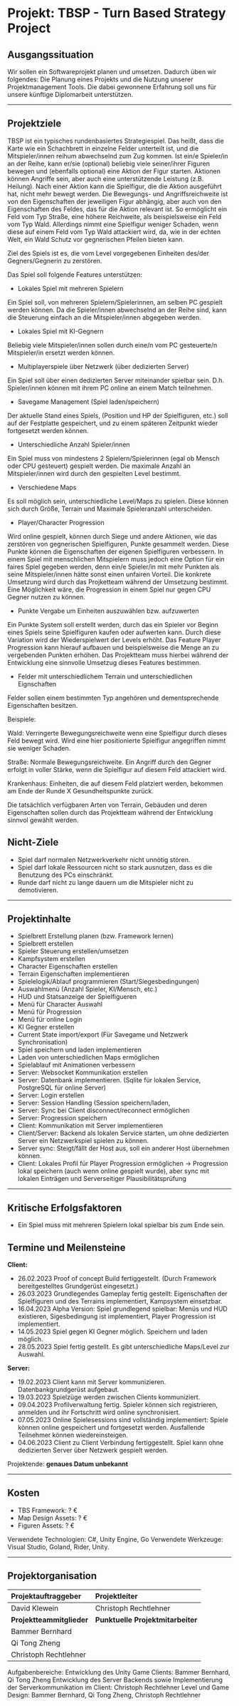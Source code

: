 # Projekt: TBSP - Turn Based Strategy Project

## Ausgangssituation

Wir sollen ein Softwareprojekt planen und umsetzen. Dadurch üben wir folgendes:
Die Planung eines Projekts und die Nutzung unserer Projektmanagement Tools.
Die dabei gewonnene Erfahrung soll uns für unsere künftige Diplomarbeit unterstützen.

---

## Projektziele

TBSP ist ein typisches rundenbasiertes Strategiespiel. Das heißt, dass die Karte wie ein Schachbrett in einzelne Felder unterteilt ist, und die Mitspieler/innen reihum abwechselnd zum Zug kommen. Ist ein/e Spieler/in an der Reihe, kann er/sie (optional) beliebig viele seiner/ihrer Figuren bewegen und (ebenfalls optional) eine Aktion der Figur starten. Aktionen können Angriffe sein, aber auch eine unterstützende Leistung (z.B. Heilung). Nach einer Aktion kann die Spielfigur, die die Aktion ausgeführt hat, nicht mehr bewegt werden. Die Bewegungs- und Angriffsreichweite ist von den Eigenschaften der jeweiligen Figur abhängig, aber auch von den Eigenschaften des Feldes, das für die Aktion relevant ist. So ermöglicht ein Feld vom Typ Straße, eine höhere Reichweite, als beispielsweise ein Feld vom Typ Wald. Allerdings nimmt  eine Spielfigur weniger Schaden, wenn diese auf einem Feld vom Typ Wald attackiert wird, da, wie in der echten Welt, ein Wald Schutz vor gegnerischen Pfeilen bieten kann.

Ziel des Spiels ist es, die vom Level vorgegebenen Einheiten des/der Gegners/Gegnerin zu zerstören.

Das Spiel soll folgende Features unterstützen:

- Lokales Spiel mit mehreren Spielern

Ein Spiel soll, von mehreren Spielern/Spielerinnen, am selben PC gespielt werden können. Da die Spieler/innen abwechselnd an der Reihe sind, kann die Steuerung einfach an die Mitspieler/innen abgegeben werden.

- Lokales Spiel mit KI-Gegnern

Beliebig viele Mitspieler/innen sollen durch eine/n vom PC gesteuerte/n Mitspieler/in ersetzt werden können.

- Multiplayerspiele über Netzwerk (über dedizierten Server)

Ein Spiel soll über einen dedizierten Server miteinander spielbar sein. D.h. Spieler/innen können mit ihrem PC online an einem Match teilnehmen.

- Savegame Management (Spiel laden/speichern)

Der aktuelle Stand eines Spiels, (Position und HP der Spielfiguren, etc.) soll auf der Festplatte gespeichert, und zu einem späteren Zeitpunkt wieder fortgesetzt werden können.

- Unterschiedliche Anzahl Spieler/innen

Ein Spiel muss von mindestens 2 Spielern/Spielerinnen (egal ob Mensch oder CPU gesteuert) gespielt werden. Die maximale Anzahl an Mitspieler/innen wird durch den gespielten Level bestimmt.

- Verschiedene Maps

Es soll möglich sein, unterschiedliche Level/Maps zu spielen. Diese können sich durch Größe, Terrain und Maximale Spieleranzahl unterscheiden.

- Player/Character Progression

Wird online gespielt, können durch Siege und andere Aktionen, wie das zerstören von gegnerischen Spielfiguren, Punkte gesammelt werden. Diese Punkte können die Eigenschaften der eigenen Spielfiguren verbessern. In einem Spiel mit menschlichen Mitspielern muss jedoch eine Option für ein faires Spiel gegeben werden, denn ein/e Spieler/in mit mehr Punkten als seine Mitspieler/innen hätte sonst einen unfairen Vorteil. Die konkrete Umsetzung wird durch das Projketteam während der Umsetzung bestimmt. Eine Möglichkeit wäre, die Progression in einem Spiel nur gegen CPU Gegner nutzen zu können.

- Punkte Vergabe um Einheiten auszuwählen bzw. aufzuwerten

Ein Punkte System soll erstellt werden, durch das ein Spieler vor Beginn eines Spiels seine Spielfiguren kaufen oder aufwerten kann. Durch diese Variation wird der Wiederspielwert der Levels erhöht. Das Feature Player Progression kann hierauf aufbauen und beispielsweise die Menge an zu vergebenden Punkten erhöhen. Das Projektteam muss hierbei während der Entwicklung eine sinnvolle Umsetzug dieses Features bestimmen.

- Felder mit unterschiedlichem Terrain und unterschiedlichen Eignschaften

Felder sollen einem bestimmten Typ angehören und dementsprechende Eigenschaften besitzen. 

Beispiele:

Wald: Verringerte Bewegungsreichweite wenn eine Spielfigur durch dieses Feld bewegt wird. Wird eine hier positionierte Spielfigur angegriffen nimmt sie weniger Schaden. 

Straße: Normale Bewegungsreichweite. Ein Angriff durch den Gegner erfolgt in voller Stärke, wenn die Spielfigur auf diesem Feld attackiert wird.

Krankenhaus: Einheiten, die auf diesem Feld platziert werden, bekommen am Ende der Runde X Gesundheitspunkte zurück.

Die tatsächlich verfügbaren Arten von Terrain, Gebäuden und deren Eigenschaften sollen durch das Projektteam während der Entwicklung sinnvol gewählt werden.


## Nicht-Ziele

- Spiel darf normalen Netzwerkverkehr nicht unnötig stören.
- Spiel darf lokale Ressourcen nicht so stark ausnutzen, dass es die Benutzung des PCs einschränkt.
- Runde darf nicht zu lange dauern um die Mitspieler nicht zu demotivieren.

---

## Projektinhalte

- Spielbrett Erstellung planen (bzw. Framework lernen)
- Spielbrett erstellen
- Spieler Steuerung erstellen/umsetzen
- Kampfsystem erstellen
- Character Eigenschaften erstellen
- Terrain Eigenschaften implementieren
- Spielelogik/Ablauf programmieren (Start/Siegesbedingungen)
- Auswahlmenü (Anzahl Spieler, KI/Mensch, etc.)
- HUD und Statsanzeige der Spielfigueren
- Menü für Character Auswahl
- Menü für Progression
- Menü für online Login
- KI Gegner erstellen
- Current State import/export (Für Savegame und Netzwerk Synchronisation)
- Spiel speichern und laden implementieren
- Laden von unterschiedlichen Maps ermöglichen
- Spielablauf mit Animationen verbessern
- Server: Websocket Kommunikation erstellen
- Server: Datenbank implementieren. (Sqlite für lokalen Service, PostgreSQL für online Server)
- Server: Login erstellen
- Server: Session Handling (Session speichern/laden, 
- Server: Sync bei Client disconnect/reconnect ermöglichen
- Server: Progression speichern
- Client: Kommunikation mit Server implementieren
- Client/Server: Backend als lokalen Service starten, um ohne dedizierten Server ein Netzwerkspiel spielen zu können.
- Server sync: Steigt/fällt der Host aus, soll ein anderer Host übernehmen können.
- Client: Lokales Profil für Player Progression ermöglichen -> Progression lokal speichern (auch wenn online gespielt wurde), aber sync mit lokalen Einträgen und Serverseitiger Plausibilitätsprüfung

---

## Kritische Erfolgsfaktoren

- Ein Spiel muss mit mehreren Spielern lokal spielbar bis zum Ende sein.

## Termine und Meilensteine

**Client:**
- 26.02.2023 Proof of concept Build fertiggestellt. (Durch Framework bereitgestelltes Grundgerüst eingesetzt.)
- 26.03.2023 Grundlegendes Gameplay fertig gestellt: Eigenschaften der Spielfiguren und des Terrains implementiert, Kampsystem einsetzbar. 
- 16.04.2023 Alpha Version: Spiel grundlegend spielbar: Menüs und HUD existieren, Sigesbedingung ist implementiert, Player Progression ist implementiert.
- 14.05.2023 Spiel gegen KI Gegner möglich. Speichern und laden möglich.
- 28.05.2023 Spiel fertig gestellt. Es gibt unterschiedliche Maps/Level zur Auswahl.

**Server:**
- 19.02.2023 Client kann mit Server kommunizieren. Datenbankgrundgerüst aufgebaut.
- 19.03.2023 Spielzüge werden zwischen Clients kommuniziert.
- 09.04.2023 Profilverwaltung fertig. Spieler können sich registrieren, anmelden und ihr Fortschritt wird online synchronisiert.
- 07.05.2023 Online Spielesessions sind vollständig implementiert: Spiele können online gespeichert und fortgesetzt werden. Ausfallende Teilnehmer können  wiedereinsteigen.
- 04.06.2023 Client zu Client Verbindung fertiggestellt. Spiel kann ohne dedizierten Server über Netzwerk gespielt werden.

Projektende: **genaues Datum unbekannt**

---

## Kosten

- TBS Framework: ? €
- Map Design Assets: ? €
- Figuren Assets: ? €

Verwendete Technologien: C#, Unity Engine, Go
Verwendete Werkzeuge: Visual Studio, Goland, Rider, Unity.

---

## Projektorganisation

| **Projektauftraggeber**   | **Projektleiter**                 |
| :------------------------ | :-------------------------------- |
| David Klewein             | Christoph Rechtlehner             |
| **Projektteammitglieder** | **Punktuelle Projektmitarbeiter** |
| Bammer Bernhard           |                                   |
| Qi Tong Zheng             |                                   |
| Christoph Rechtlehner     |                                   |

Aufgabenbereiche:
Entwicklung des Unity Game Clients: Bammer Bernhard, Qi Tong Zheng
Entwicklung des Server Backends sowie Implementierung der Serverkommunikation im Client: Christoph Rechtlehner
Level und Game Design: Bammer Bernhard, Qi Tong Zheng, Christoph Rechtlehner  
